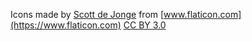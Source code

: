 Icons made by [Scott de Jonge](https://scottdejonge.com/) from [www.flaticon.com](https://www.flaticon.com)
[CC BY 3.0](https://creativecommons.org/licenses/by/3.0/)
